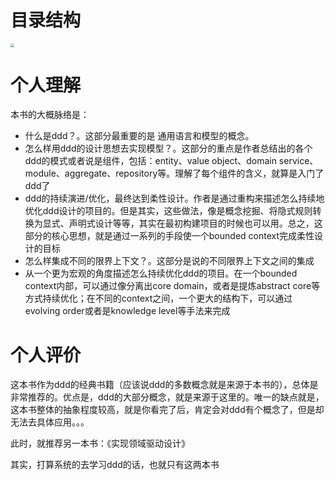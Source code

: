 # 目录结构

<img src="/Users/didi/workspace/study/my-note/pic/领域驱动设计目录结构.jpg" style="zoom:35%;" />

# 个人理解

本书的大概脉络是：

* 什么是ddd？。这部分最重要的是 通用语言和模型的概念。
* 怎么样用ddd的设计思想去实现模型？。这部分的重点是作者总结出的各个ddd的模式或者说是组件，包括：entity、value object、domain service、module、aggregate、repository等。理解了每个组件的含义，就算是入门了ddd了
* ddd的持续演进/优化，最终达到柔性设计。作者是通过重构来描述怎么持续地优化ddd设计的项目的。但是其实，这些做法，像是概念挖掘、将隐式规则转换为显式、声明式设计等等，其实在最初构建项目的时候也可以用。总之，这部分的核心思想，就是通过一系列的手段使一个bounded context完成柔性设计的目标
* 怎么样集成不同的限界上下文？。这部分是说的不同限界上下文之间的集成
* 从一个更为宏观的角度描述怎么持续优化ddd的项目。在一个bounded context内部，可以通过像分离出core domain，或者是提炼abstract core等方式持续优化；在不同的context之间，一个更大的结构下，可以通过evolving order或者是knowledge level等手法来完成

# 个人评价

这本书作为ddd的经典书籍（应该说ddd的多数概念就是来源于本书的），总体是非常推荐的。优点是，ddd的大部分概念，就是来源于这里的。唯一的缺点就是，这本书整体的抽象程度较高，就是你看完了后，肯定会对ddd有个概念了，但是却无法去具体应用。。。

此时，就推荐另一本书：《实现领域驱动设计》

其实，打算系统的去学习ddd的话，也就只有这两本书

